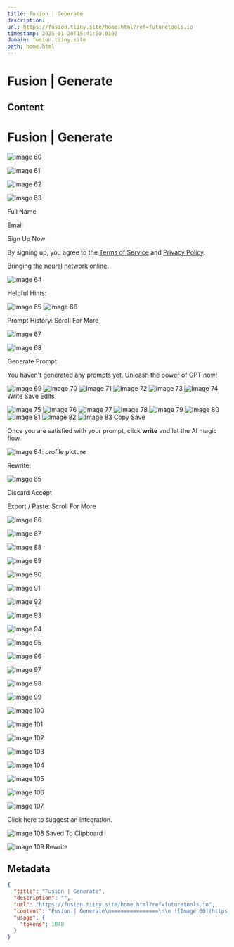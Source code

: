 ```yaml
---
title: Fusion | Generate
description: 
url: https://fusion.tiiny.site/home.html?ref=futuretools.io
timestamp: 2025-01-20T15:41:50.010Z
domain: fusion.tiiny.site
path: home.html
---
```


# Fusion | Generate



## Content

Fusion | Generate
===============

 ![Image 60](https://i.imgur.com/vs2zcjb.png)

![Image 61](https://cdn-icons-png.flaticon.com/512/75/75519.png)

![Image 62](https://i.imgur.com/QiYUrFS.png)

![Image 63](https://i.imgur.com/rnZPIdX.png)

Full Name

Email

Sign Up Now

  

By signing up, you agree to the [Terms of Service](https://fusion.tiiny.site/secTermsandconditions.html) and [Privacy Policy](https://fusion.tiiny.site/secPrivacyPolicy.html).

Bringing the neural network online.

![Image 64](https://i.imgur.com/HUmNvD5.png)

Helpful Hints:

![Image 65](https://i.imgur.com/i9DSDTB.png) ![Image 66](https://i.imgur.com/oQe3Pt3.png)

Prompt History: Scroll For More

![Image 67](https://i.imgur.com/4gXLXmD.png)

![Image 68](https://i.imgur.com/jPbHNWi.png)

 Generate Prompt

You haven't generated any prompts yet. Unleash the power of GPT now!

![Image 69](https://i.imgur.com/tQEVDd2.png) ![Image 70](https://i.imgur.com/HtngbdL.png) ![Image 71](https://i.imgur.com/ZjQTyRS.png) ![Image 72](https://i.imgur.com/M27tKLl.png) ![Image 73](https://i.imgur.com/S3akH62.png) ![Image 74](https://i.imgur.com/LBFeINX.png) Write Save Edits

![Image 75](https://i.imgur.com/eDCDOOT.png) ![Image 76](https://i.imgur.com/7LBKMrk.png) ![Image 77](https://i.imgur.com/MpzWtDe.png) ![Image 78](https://i.imgur.com/5sNI0Wo.png) ![Image 79](https://i.imgur.com/VZwCFQL.png) ![Image 80](https://i.imgur.com/XOEd1zo.png) ![Image 81](https://i.imgur.com/ZBuYR8z.png) ![Image 82](https://i.imgur.com/RuNtRP0.png) ![Image 83](https://i.imgur.com/CVxrrTR.png)  Copy Save

Once you are satisfied with your prompt, click **write** and let the AI magic flow.

![Image 84: profile picture](https://i.imgur.com/MSKdUxe.png)

Rewrite:

![Image 85](https://i.imgur.com/uEOY1nI.png)

Discard Accept

Export / Paste: Scroll For More

![Image 86](https://i.imgur.com/mMeDP4T.png)

![Image 87](https://i.imgur.com/c7NJmQZ.png)

![Image 88](https://i.imgur.com/FMfsfAP.png)

![Image 89](https://i.imgur.com/eb1XHQ7.png)

![Image 90](https://i.imgur.com/jzSgxSw.png)

![Image 91](https://i.imgur.com/KioN3cp.png)

![Image 92](https://i.imgur.com/scdofqA.png)

![Image 93](https://i.imgur.com/52vwHHz.png)

![Image 94](https://i.imgur.com/8fXZdOX.png)

![Image 95](https://i.imgur.com/YZ8SdnX.png)

![Image 96](https://i.imgur.com/hNq2Dx8.png)

![Image 97](https://i.imgur.com/NexBY9f.png)

![Image 98](https://i.imgur.com/r6HgGTm.png)

![Image 99](https://i.imgur.com/YD1S8mu.png)

![Image 100](https://i.imgur.com/enWIso4.png)

![Image 101](https://i.imgur.com/lE9FPD7.png)

![Image 102](https://i.imgur.com/zdW8jPO.png)

![Image 103](https://i.imgur.com/8Izsk9g.png)

![Image 104](https://i.imgur.com/s9hLD8a.png)

![Image 105](https://i.imgur.com/PpOXePw.png)

![Image 106](https://i.imgur.com/Ec9gnEy.png)

![Image 107](https://i.imgur.com/RjRyTas.png)

Click here to suggest an integration.

![Image 108](https://em-content.zobj.net/source/skype/289/check-mark-button_2705.png) Saved To Clipboard

![Image 109](https://i.imgur.com/QiYUrFS.png) Rewrite

## Metadata

```json
{
  "title": "Fusion | Generate",
  "description": "",
  "url": "https://fusion.tiiny.site/home.html?ref=futuretools.io",
  "content": "Fusion | Generate\n===============\n\n ![Image 60](https://i.imgur.com/vs2zcjb.png)\n\n![Image 61](https://cdn-icons-png.flaticon.com/512/75/75519.png)\n\n![Image 62](https://i.imgur.com/QiYUrFS.png)\n\n![Image 63](https://i.imgur.com/rnZPIdX.png)\n\nFull Name\n\nEmail\n\nSign Up Now\n\n  \n\nBy signing up, you agree to the [Terms of Service](https://fusion.tiiny.site/secTermsandconditions.html) and [Privacy Policy](https://fusion.tiiny.site/secPrivacyPolicy.html).\n\nBringing the neural network online.\n\n![Image 64](https://i.imgur.com/HUmNvD5.png)\n\nHelpful Hints:\n\n![Image 65](https://i.imgur.com/i9DSDTB.png) ![Image 66](https://i.imgur.com/oQe3Pt3.png)\n\nPrompt History: Scroll For More\n\n![Image 67](https://i.imgur.com/4gXLXmD.png)\n\n![Image 68](https://i.imgur.com/jPbHNWi.png)\n\n Generate Prompt\n\nYou haven't generated any prompts yet. Unleash the power of GPT now!\n\n![Image 69](https://i.imgur.com/tQEVDd2.png) ![Image 70](https://i.imgur.com/HtngbdL.png) ![Image 71](https://i.imgur.com/ZjQTyRS.png) ![Image 72](https://i.imgur.com/M27tKLl.png) ![Image 73](https://i.imgur.com/S3akH62.png) ![Image 74](https://i.imgur.com/LBFeINX.png) Write Save Edits\n\n![Image 75](https://i.imgur.com/eDCDOOT.png) ![Image 76](https://i.imgur.com/7LBKMrk.png) ![Image 77](https://i.imgur.com/MpzWtDe.png) ![Image 78](https://i.imgur.com/5sNI0Wo.png) ![Image 79](https://i.imgur.com/VZwCFQL.png) ![Image 80](https://i.imgur.com/XOEd1zo.png) ![Image 81](https://i.imgur.com/ZBuYR8z.png) ![Image 82](https://i.imgur.com/RuNtRP0.png) ![Image 83](https://i.imgur.com/CVxrrTR.png)  Copy Save\n\nOnce you are satisfied with your prompt, click **write** and let the AI magic flow.\n\n![Image 84: profile picture](https://i.imgur.com/MSKdUxe.png)\n\nRewrite:\n\n![Image 85](https://i.imgur.com/uEOY1nI.png)\n\nDiscard Accept\n\nExport / Paste: Scroll For More\n\n![Image 86](https://i.imgur.com/mMeDP4T.png)\n\n![Image 87](https://i.imgur.com/c7NJmQZ.png)\n\n![Image 88](https://i.imgur.com/FMfsfAP.png)\n\n![Image 89](https://i.imgur.com/eb1XHQ7.png)\n\n![Image 90](https://i.imgur.com/jzSgxSw.png)\n\n![Image 91](https://i.imgur.com/KioN3cp.png)\n\n![Image 92](https://i.imgur.com/scdofqA.png)\n\n![Image 93](https://i.imgur.com/52vwHHz.png)\n\n![Image 94](https://i.imgur.com/8fXZdOX.png)\n\n![Image 95](https://i.imgur.com/YZ8SdnX.png)\n\n![Image 96](https://i.imgur.com/hNq2Dx8.png)\n\n![Image 97](https://i.imgur.com/NexBY9f.png)\n\n![Image 98](https://i.imgur.com/r6HgGTm.png)\n\n![Image 99](https://i.imgur.com/YD1S8mu.png)\n\n![Image 100](https://i.imgur.com/enWIso4.png)\n\n![Image 101](https://i.imgur.com/lE9FPD7.png)\n\n![Image 102](https://i.imgur.com/zdW8jPO.png)\n\n![Image 103](https://i.imgur.com/8Izsk9g.png)\n\n![Image 104](https://i.imgur.com/s9hLD8a.png)\n\n![Image 105](https://i.imgur.com/PpOXePw.png)\n\n![Image 106](https://i.imgur.com/Ec9gnEy.png)\n\n![Image 107](https://i.imgur.com/RjRyTas.png)\n\nClick here to suggest an integration.\n\n![Image 108](https://em-content.zobj.net/source/skype/289/check-mark-button_2705.png) Saved To Clipboard\n\n![Image 109](https://i.imgur.com/QiYUrFS.png) Rewrite",
  "usage": {
    "tokens": 1048
  }
}
```

